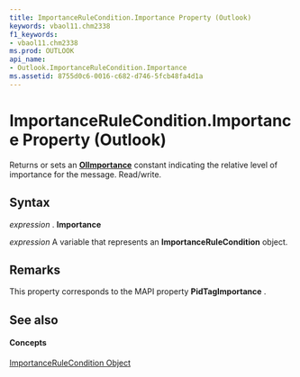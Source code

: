 ```yaml
---
title: ImportanceRuleCondition.Importance Property (Outlook)
keywords: vbaol11.chm2338
f1_keywords:
- vbaol11.chm2338
ms.prod: OUTLOOK
api_name:
- Outlook.ImportanceRuleCondition.Importance
ms.assetid: 8755d0c6-0016-c682-d746-5fcb48fa4d1a
---
```



# ImportanceRuleCondition.Importance Property (Outlook)

Returns or sets an  **[OlImportance](olimportance-enumeration-outlook.md)** constant indicating the relative level of importance for the message. Read/write.


## Syntax

 _expression_ . **Importance**

 _expression_ A variable that represents an **ImportanceRuleCondition** object.


## Remarks

This property corresponds to the MAPI property  **PidTagImportance** .


## See also


#### Concepts


[ImportanceRuleCondition Object](importancerulecondition-object-outlook.md)

